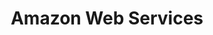 ---
layout: taglayout
title: "Amazon Web Services"
tag: aws
tags: [aws, azure, devops, powershell, cloudformation, dotnet, docker, kubernetes, github, ef]
---